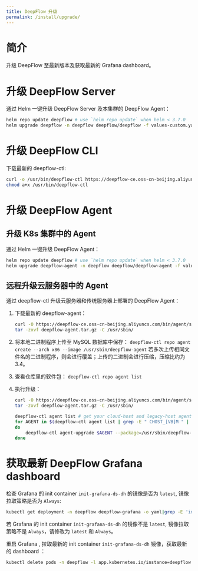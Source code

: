 ```yaml
---
title: DeepFlow 升级
permalink: /install/upgrade/
---
```


# 简介

升级 DeepFlow 至最新版本及获取最新的 Grafana dashboard。

# 升级 DeepFlow Server

通过 Helm 一键升级 DeepFlow Server 及本集群的 DeepFlow Agent：

```bash
helm repo update deepflow # use `helm repo update` when helm < 3.7.0
helm upgrade deepflow -n deepflow deepflow/deepflow -f values-custom.yaml
```

# 升级 DeepFlow CLI

下载最新的 deepflow-ctl:

```bash
curl -o /usr/bin/deepflow-ctl https://deepflow-ce.oss-cn-beijing.aliyuncs.com/bin/ctl/stable/linux/$(arch | sed 's|x86_64|amd64|' | sed 's|aarch64|arm64|')/deepflow-ctl
chmod a+x /usr/bin/deepflow-ctl
```

# 升级 DeepFlow Agent

## 升级 K8s 集群中的 Agent

通过 Helm 一键升级 DeepFlow Agent：

```bash
helm repo update deepflow # use `helm repo update` when helm < 3.7.0
helm upgrade deepflow-agent -n deepflow deepflow/deepflow-agent -f values-custom.yaml
```

## 远程升级云服务器中的 Agent

通过 deepflow-ctl 升级云服务器和传统服务器上部署的 DeepFlow Agent：

1. 下载最新的 deepflow-agent：
    ```bash
    curl -O https://deepflow-ce.oss-cn-beijing.aliyuncs.com/bin/agent/stable/linux/amd64/deepflow-agent.tar.gz
    tar -zxvf deepflow-agent.tar.gz -C /usr/sbin/
    ```

2. 将本地二进制程序上传至 MySQL 数据库中保存：
   `deepflow-ctl repo agent create --arch x86 --image /usr/sbin/deepflow-agent`
   若多次上传相同文件名的二进制程序，则会进行覆盖；上传的二进制会进行压缩，压缩比约为 3.4。

3. 查看仓库里的软件包：
   `deepflow-ctl repo agent list`

4. 执行升级：
    ```bash
    curl -O https://deepflow-ce.oss-cn-beijing.aliyuncs.com/bin/agent/stable/linux/amd64/deepflow-agent.tar.gz
    tar -zxvf deepflow-agent.tar.gz -C /usr/sbin/

    deepflow-ctl agent list # get your cloud-host and legacy-host agent name
    for AGENT in $(deepflow-ctl agent list | grep -E " CHOST_[VB]M " | awk '{print $1}')
    do 
        deepflow-ctl agent-upgrade $AGENT --package=/usr/sbin/deepflow-agent
    done
    ```

# 获取最新 DeepFlow Grafana dashboard

检查 Grafana 的 init container `init-grafana-ds-dh` 的镜像是否为 `latest`, 镜像拉取策略是否为 `Always`:

```bash
kubectl get deployment -n deepflow deepflow-grafana -o yaml|grep -E 'image:|imagePullPolicy'
```

若 Grafana 的 init container `init-grafana-ds-dh` 的镜像不是 `latest`, 镜像拉取策略不是 `Always`，请修改为 `latest` 和 `Always`。

重启 Grafana , 拉取最新的 init container `init-grafana-ds-dh` 镜像，获取最新的 dashboard ：

```bash
kubectl delete pods -n deepflow -l app.kubernetes.io/instance=deepflow -l app.kubernetes.io/name=grafana
```